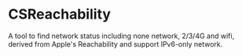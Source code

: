 # CSReachability
A tool to find network status including none network, 2/3/4G and wifi, derived from Apple's Reachability and support IPv6-only network.
